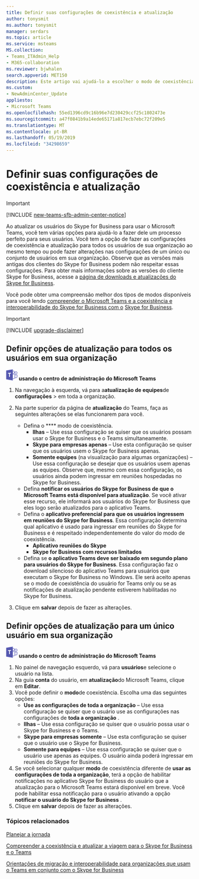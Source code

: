 ```yaml
---
title: Definir suas configurações de coexistência e atualização
author: tonysmit
ms.author: tonysmit
manager: serdars
ms.topic: article
ms.service: msteams
MS.collection:
- Teams_ITAdmin_Help
- M365-collaboration
ms.reviewer: bjwhalen
search.appverid: MET150
description: Este artigo vai ajudá-lo a escolher o modo de coexistência e definir outras configurações de coexistência.
ms.custom:
- NewAdminCenter_Update
appliesto:
- Microsoft Teams
ms.openlocfilehash: 55ed1396cd9c16b96e7d230429ccf25c1802473e
ms.sourcegitcommit: a47f0841b9a14ede65171a817ecb7ebc72f209e5
ms.translationtype: MT
ms.contentlocale: pt-BR
ms.lasthandoff: 05/19/2019
ms.locfileid: "34298659"
---
```

# <a name="setting-your-coexistence-and-upgrade-settings"></a>Definir suas configurações de coexistência e atualização

> [!IMPORTANT]
> [!INCLUDE [new-teams-sfb-admin-center-notice](includes/new-teams-sfb-admin-center-notice.md)]

Ao atualizar os usuários do Skype for Business para usar o Microsoft Teams, você tem várias opções para ajudá-lo a fazer dele um processo perfeito para seus usuários. Você tem a opção de fazer as configurações de coexistência e atualização para todos os usuários de sua organização ao mesmo tempo ou pode fazer alterações nas configurações de um único ou conjunto de usuários em sua organização. Observe que as versões mais antigas dos clientes do Skype for Business podem não respeitar essas configurações. Para obter mais informações sobre as versões do cliente Skype for Business, acesse a [página de downloads e atualizações do Skype for Business](https://docs.microsoft.com/en-us/skypeforbusiness/software-updates). 

Você pode obter uma compreensão melhor dos tipos de modos disponíveis para você lendo [compreender o Microsoft Teams e a coexistência e interoperabilidade do Skype for Business com o](teams-and-skypeforbusiness-coexistence-and-interoperability.md) [Skype for Business](coexistence-chat-calls-presence.md).  

> [!IMPORTANT]
> [!INCLUDE [upgrade-disclaimer](includes/upgrade-disclaimer.md)]


## <a name="set-upgrade-options-for-all-users-in-your-organization"></a>Definir opções de atualização para todos os usuários em sua organização

![Teams-logo-30x30. png](media/teams-logo-30x30.png) **usando o centro de administração do Microsoft Teams**

1. Na navegação à esquerda, vá para a**atualização de equipes**de **configurações** > em toda a organização. 

2. Na parte superior da página de **atualização** do Teams, faça as seguintes alterações se elas funcionarem para você.
    - Defina o **** modo de coexistência.
        - **Ilhas** – Use essa configuração se quiser que os usuários possam usar o Skype for Business e o Teams simultaneamente.
        - **Skype para empresas apenas** – Use esta configuração se quiser que os usuários usem o Skype for Business apenas.
        - **Somente equipes** (na visualização para algumas organizações) – Use essa configuração se desejar que os usuários usem apenas as equipes. Observe que, mesmo com essa configuração, os usuários ainda podem ingressar em reuniões hospedadas no Skype for Business.
    - Defina **notificar os usuários do Skype for Business de que o Microsoft Teams está disponível para atualização**. Se você ativar esse recurso, ele informará aos usuários do Skype for Business que eles logo serão atualizados para o aplicativo Teams.
    - Defina o **aplicativo preferencial para que os usuários ingressem em reuniões do Skype for Business**. Essa configuração determina qual aplicativo é usado para ingressar em reuniões do Skype for Business e é respeitado independentemente do valor do modo de coexistência.
      - **Aplicativo reuniões do Skype**
      - **Skype for Business com recursos limitados**
    - Defina se **o aplicativo Teams deve ser baixado em segundo plano para usuários do Skype for Business**.  Essa configuração faz o download silencioso do aplicativo Teams para usuários que executam o Skype for Business no Windows. Ele será aceito apenas se o modo de coexistência do usuário for Teams only ou se as notificações de atualização pendente estiverem habilitadas no Skype for Business.
3. Clique em **salvar** depois de fazer as alterações.

## <a name="set-upgrade-options-for-a-single-user-in-your-organization"></a>Definir opções de atualização para um único usuário em sua organização

![Teams-logo-30x30. png](media/teams-logo-30x30.png) **usando o centro de administração do Microsoft Teams**

1. No painel de navegação esquerdo, vá para **usuários**e selecione o usuário na lista. 
2. Na guia **conta** do usuário, em **atualização**do Microsoft Teams, clique em **Editar**.
3. Você pode definir o **modo**de coexistência. Escolha uma das seguintes opções:
     - **Use as configurações de toda a organização** – Use essa configuração se quiser que o usuário use as configurações nas configurações de **toda a organização** . 
     - **Ilhas** – Use essa configuração se quiser que o usuário possa usar o Skype for Business e o Teams. 
     - **Skype para empresas somente** – Use esta configuração se quiser que o usuário use o Skype for Business. 
     - **Somente para equipes** – Use essa configuração se quiser que o usuário use apenas as equipes. O usuário ainda poderá ingressar em reuniões do Skype for Business.
4. Se você selecionar qualquer **modo** de coexistência diferente de **usar as configurações de toda a organização**, terá a opção de habilitar notificações no aplicativo Skype for Business do usuário que a atualização para o Microsoft Teams estará disponível em breve. Você pode habilitar essa notificação para o usuário ativando a opção **notificar o usuário do Skype for Business** .
5. Clique em **salvar** depois de fazer as alterações.

### <a name="related-topics"></a>Tópicos relacionados
[Planejar a jornada](upgrade-plan-journey.md)

[Compreender a coexistência e atualizar a viagem para o Skype for Business e o Teams](upgrade-and-coexistence-of-skypeforbusiness-and-teams.md)

[Orientações de migração e interoperabilidade para organizações que usam o Teams em conjunto com o Skype for Business](migration-interop-guidance-for-teams-with-skype.md)
